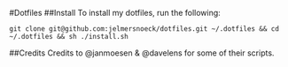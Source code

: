 #Dotfiles
##Install
To install my dotfiles, run the following:

    git clone git@github.com:jelmersnoeck/dotfiles.git ~/.dotfiles && cd ~/.dotfiles && sh ./install.sh

##Credits
Credits to @janmoesen & @davelens for some of their scripts.
